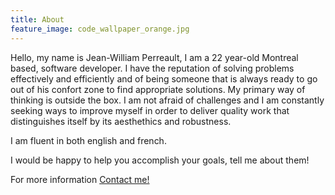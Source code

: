 ```yaml
---
title: About
feature_image: code_wallpaper_orange.jpg
---
```


Hello, my name is Jean-William Perreault, I am a 22 year-old Montreal based,
software developer. I have the reputation of solving problems effectively and efficiently and of being someone that is always ready to go out of his confort zone to find appropriate solutions. My primary way of thinking is outside the box. I am not afraid of challenges and I am constantly seeking ways to improve myself in order to deliver quality work that distinguishes itself by its aesthethics and robustness. 

  
I am fluent in both english and french.
  
I would be happy to help you accomplish your goals, 
tell me about them!

For more information [Contact me!](../contact)